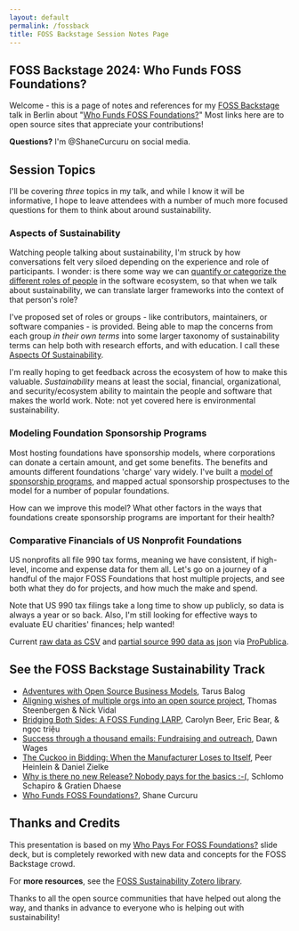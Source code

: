 ```yaml
---
layout: default
permalink: /fossback
title: FOSS Backstage Session Notes Page
---
```


## FOSS Backstage 2024: Who Funds FOSS Foundations?

Welcome - this is a page of notes and references for my [FOSS Backstage](https://24.foss-backstage.de/about/) talk in Berlin about "[Who Funds FOSS Foundations?](https://24.foss-backstage.de/sessions/?id=WNHFDT)"  Most links here are to open source sites that appreciate your contributions!

**Questions?**  I'm @ShaneCurcuru on social media.

## Session Topics

I'll be covering *three* topics in my talk, and while I know it will be informative, I hope to leave attendees with a number of much more focused questions for them to think about around sustainability.

### Aspects of Sustainability

Watching people talking about sustainability, I'm struck by how conversations felt very siloed depending on the experience and role of participants.  I wonder: is there some way we can [quantify or categorize the different roles of people](https://fosssustainability.com/aspects/?s=fb) in the software ecosystem, so that when we talk about sustainability, we can translate larger frameworks into the context of that person's role?

I've proposed set of roles or groups - like contributors, maintainers, or software companies - is provided.  Being able to map the concerns from each group *in their own terms* into some larger taxonomy of sustainability terms can help both with research efforts, and with education.  I call these [Aspects Of Sustainability](https://fosssustainability.com/aspects/?s=fb).

I'm really hoping to get feedback across the ecosystem of how to make this valuable.  *Sustainability* means at least the social, financial, organizational, and security/ecosystem ability to maintain the people and software that makes the world work.  Note: not yet covered here is environmental sustainability.

### Modeling Foundation Sponsorship Programs

Most hosting foundations have sponsorship models, where corporations can donate a certain amount, and get some benefits.  The benefits and amounts different foundations 'charge' vary widely.  I've built a [model of sponsorship programs](https://fossfoundation.info/sponsorships?s=fb), and mapped actual sponsorship prospectuses to the model for a number of popular foundations.

How can we improve this model?  What other factors in the ways that foundations create sponsorship programs are important for their health?

### Comparative Financials of US Nonprofit Foundations

US nonprofits all file 990 tax forms, meaning we have consistent, if high-level, income and expense data for them all.  Let's go on a journey of a handful of the major FOSS Foundations that host multiple projects, and see both what they do for projects, and how much the make and spend.

Note that US 990 tax filings take a long time to show up publicly, so data is always a year or so back.  Also, I'm still looking for effective ways to evaluate EU charities' finances; help wanted!

Current [raw data as CSV](https://github.com/Punderthings/fossfoundation/blob/main/_data/p990/foundations_990_common.csv) and [partial source 990 data as json](https://github.com/Punderthings/fossfoundation/tree/main/_data/p990) via [ProPublica](https://projects.propublica.org/nonprofits/api).

## See the FOSS Backstage Sustainability Track

- [Adventures with Open Source Business Models](https://24.foss-backstage.de/sessions/?id=AMDURF), Tarus Balog
- [Aligning wishes of multiple orgs into an open source project](https://24.foss-backstage.de/sessions/?id=UCPFAJ), Thomas Steenbergen & Nick Vidal
- [Bridging Both Sides: A FOSS Funding LARP](https://24.foss-backstage.de/sessions/?id=RPNDEV), Carolyn Beer, Eric Bear, & ngọc triệu
- [Success through a thousand emails: Fundraising and outreach](https://24.foss-backstage.de/sessions?id=PWXM7V), Dawn Wages
- [The Cuckoo in Bidding: When the Manufacturer Loses to Itself](https://24.foss-backstage.de/sessions?id=YRNQMR), Peer Heinlein & Daniel Zielke
- [Why is there no new Release? Nobody pays for the basics :-(](https://24.foss-backstage.de/sessions?id=LQUUXM), Schlomo Schapiro & Gratien Dhaese
- [Who Funds FOSS Foundations?](https://24.foss-backstage.de/sessions?id=WNHFDT), Shane Curcuru

## Thanks and Credits

This presentation is based on my [Who Pays For FOSS Foundations?](https://shaneslides.com/2023/10/FOSS-Foundation-Funding/?s=fb) slide deck, but is completely reworked with new data and concepts for the FOSS Backstage crowd.

For **more resources**, see the [FOSS Sustainability Zotero library](https://www.zotero.org/groups/5030713/foss-sustainability/library).

Thanks to all the open source communities that have helped out along the way, and thanks in advance to everyone who is helping out with sustainability!
